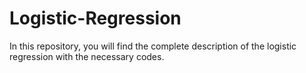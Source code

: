 # Logistic-Regression

In this repository, you will find the complete description of the logistic regression with the necessary codes. 
